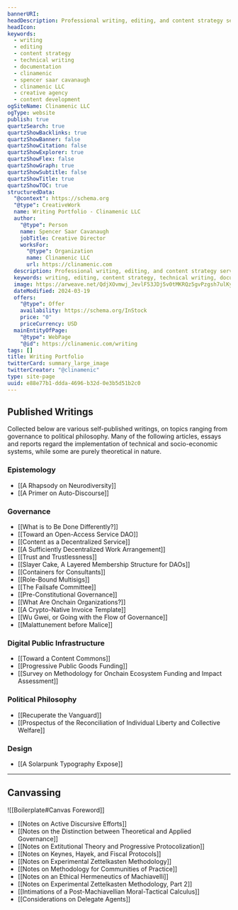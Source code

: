 ```yaml
---
bannerURI:
headDescription: Professional writing, editing, and content strategy services by Clinamenic LLC. Specializing in technical writing, documentation, and content development for modern businesses and organizations.
headIcon:
keywords:
  - writing
  - editing
  - content strategy
  - technical writing
  - documentation
  - clinamenic
  - spencer saar cavanaugh
  - clinamenic LLC
  - creative agency
  - content development
ogSiteName: Clinamenic LLC
ogType: website
publish: true
quartzSearch: true
quartzShowBacklinks: true
quartzShowBanner: false
quartzShowCitation: false
quartzShowExplorer: true
quartzShowFlex: false
quartzShowGraph: true
quartzShowSubtitle: false
quartzShowTitle: true
quartzShowTOC: true
structuredData:
  "@context": https://schema.org
  "@type": CreativeWork
  name: Writing Portfolio - Clinamenic LLC
  author:
    "@type": Person
    name: Spencer Saar Cavanaugh
    jobTitle: Creative Director
    worksFor:
      "@type": Organization
      name: Clinamenic LLC
      url: https://clinamenic.com
  description: Professional writing, editing, and content strategy services by Clinamenic LLC. Specializing in technical writing, documentation, and content development for modern businesses and organizations.
  keywords: writing, editing, content strategy, technical writing, documentation, clinamenic, spencer saar cavanaugh, creative agency, content development
  image: https://arweave.net/QdjXOvmwj_JevlF53JDj5v0tMKRQz5gvPzgsh7ulKyc
  dateModified: 2024-03-19
  offers:
    "@type": Offer
    availability: https://schema.org/InStock
    price: "0"
    priceCurrency: USD
  mainEntityOfPage:
    "@type": WebPage
    "@id": https://clinamenic.com/writing
tags: []
title: Writing Portfolio
twitterCard: summary_large_image
twitterCreator: "@clinamenic"
type: site-page
uuid: e88e77b1-ddda-4696-b32d-0e3b5d51b2c0
---
```


<style>

.page-listing {
  display: none;
}

.center > article.popover-hint > h1,
.center > article.popover-hint > h2,
.center > article.popover-hint > h3,
.center > article.popover-hint > h4,
.center > article.popover-hint > h5,
.center > article.popover-hint > h6,
.center > .popover-hint > article > h1,
.center > .popover-hint > article > h2,
.center > .popover-hint > article > h3,
.center > .popover-hint > article > h4,
.center > .popover-hint > article > h5,
.center > .popover-hint > article > h6 {
  background: var(--highlight);
  border: 1px solid var(--gray);
}

</style>

## Published Writings

Collected below are various self-published writings, on topics ranging from governance to political philosophy. Many of the following articles, essays and reports regard the implementation of technical and socio-economic systems, while some are purely theoretical in nature.

### Epistemology

- [[A Rhapsody on Neurodiversity]]
- [[A Primer on Auto-Discourse]]

### Governance

- [[What is to Be Done Differently?]]
- [[Toward an Open-Access Service DAO]]
- [[Content as a Decentralized Service]]
- [[A Sufficiently Decentralized Work Arrangement]]
- [[Trust and Trustlessness]]
- [[Slayer Cake, A Layered Membership Structure for DAOs]]
- [[Containers for Consultants]]
- [[Role-Bound Multisigs]]
- [[The Failsafe Committee]]
- [[Pre-Constitutional Governance]]
- [[What Are Onchain Organizations?]]
- [[A Crypto-Native Invoice Template]]
- [[Wu Gwei, or Going with the Flow of Governance]]
- [[Malattunement before Malice]]

### Digital Public Infrastructure

- [[Toward a Content Commons]]
- [[Progressive Public Goods Funding]]
- [[Survey on Methodology for Onchain Ecosystem Funding and Impact Assessment]]

### Political Philosophy

- [[Recuperate the Vanguard]]
- [[Prospectus of the Reconciliation of Individual Liberty and Collective Welfare]]

### Design

- [[A Solarpunk Typography Expose]]

---

## Canvassing

![[Boilerplate#Canvas Foreword]]

- [[Notes on Active Discursive Efforts]]
- [[Notes on the Distinction between Theoretical and Applied Governance]]
- [[Notes on Extitutional Theory and Progressive Protocolization]]
- [[Notes on Keynes, Hayek, and Fiscal Protocols]]
- [[Notes on Experimental Zettelkasten Methodology]]
- [[Notes on Methodology for Communities of Practice]]
- [[Notes on an Ethical Hermeneutics of Machiavelli]]
- [[Notes on Experimental Zettelkasten Methodology, Part 2]]
- [[Intimations of a Post-Machiavellian Moral-Tactical Calculus]]
- [[Considerations on Delegate Agents]]
